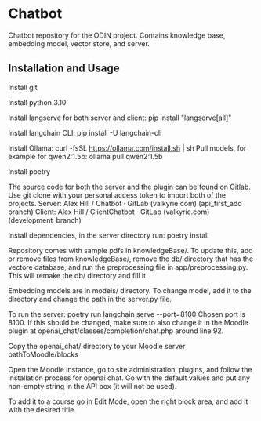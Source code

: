 # Chatbot

Chatbot repository for the ODIN project. Contains knowledge base, embedding model, vector store, and server.

## Installation and Usage

Install git

Install python 3.10

Install langserve for both server and client: pip install "langserve[all]"

Install langchain CLI: pip install -U langchain-cli

Install Ollama: curl -fsSL https://ollama.com/install.sh | sh
Pull models, for example for qwen2:1.5b: ollama pull qwen2:1.5b

Install poetry

The source code for both the server and the plugin can be found on Gitlab. Use git clone with your personal access token to import both of the projects.
Server: Alex Hill / Chatbot · GitLab (valkyrie.com) (api_first_add branch)
Client: Alex Hill / ClientChatbot · GitLab (valkyrie.com) (development_branch)

Install dependencies, in the server directory run: poetry install

Repository comes with sample pdfs in knowledgeBase/. To update this, add or remove files from knowledgeBase/, remove the db/ directory that has the vectore database, and run the preprocessing file in app/preprocessing.py. This will remake the db/ directory and fill it.

Embedding models are in models/ directory. To change model, add it to the directory and change the path in the server.py file.

To run the server: poetry run langchain serve --port=8100
Chosen port is 8100. If this should be changed, make sure to also change it in the Moodle plugin at openai_chat/classes/completion/chat.php around line 92.

Copy the openai_chat/ directory to your Moodle server pathToMoodle/blocks

Open the Moodle instance, go to site administration, plugins, and follow the installation process for openai chat. Go with the default values and put any non-empty string in the API box (it will not be used).

To add it to a course go in Edit Mode, open the right block area, and add it with the desired title.